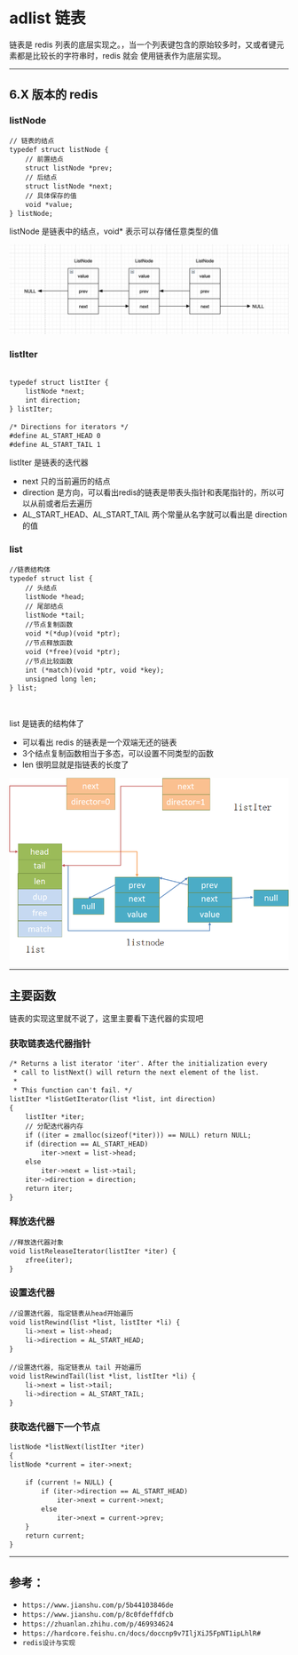 # adlist 链表

链表是 redis 列表的底层实现之。，当一个列表键包含的原始较多时，又或者键元素都是比较长的字符串时，redis 就会
使用链表作为底层实现。

---

## 6.X 版本的 redis

### listNode

```
// 链表的结点
typedef struct listNode {
    // 前置结点
    struct listNode *prev;
    // 后结点
    struct listNode *next;
    // 具体保存的值
    void *value;
} listNode;

```
listNode 是链表中的结点，void* 表示可以存储任意类型的值

![img.png](img.png)


### listIter

```

typedef struct listIter {
    listNode *next;
    int direction;
} listIter;

/* Directions for iterators */
#define AL_START_HEAD 0
#define AL_START_TAIL 1

```
listIter 是链表的迭代器
* next 只的当前遍历的结点
* direction 是方向，可以看出redis的链表是带表头指针和表尾指针的，所以可以从前或者后去遍历
* AL_START_HEAD、AL_START_TAIL 两个常量从名字就可以看出是 direction 的值

### list

```
//链表结构体
typedef struct list {
    // 头结点
    listNode *head;
    // 尾部结点
    listNode *tail;
    //节点复制函数
    void *(*dup)(void *ptr);
    //节点释放函数
    void (*free)(void *ptr);
    //节点比较函数
    int (*match)(void *ptr, void *key);
    unsigned long len;
} list;



```

list 是链表的结构体了
  * 可以看出 redis 的链表是一个双端无还的链表
  * 3个结点复制函数相当于多态，可以设置不同类型的函数
  * len 很明显就是指链表的长度了

![img_2.png](img_2.png)
  
---

## 主要函数

链表的实现这里就不说了，这里主要看下迭代器的实现吧

### 获取链表迭代器指针

```
/* Returns a list iterator 'iter'. After the initialization every
 * call to listNext() will return the next element of the list.
 *
 * This function can't fail. */
listIter *listGetIterator(list *list, int direction)
{
    listIter *iter;
    // 分配迭代器内存
    if ((iter = zmalloc(sizeof(*iter))) == NULL) return NULL;
    if (direction == AL_START_HEAD)
        iter->next = list->head;
    else
        iter->next = list->tail;
    iter->direction = direction;
    return iter;
}
```


### 释放迭代器
```
//释放迭代器对象
void listReleaseIterator(listIter *iter) {
    zfree(iter);
}
```

### 设置迭代器
```
//设置迭代器, 指定链表从head开始遍历
void listRewind(list *list, listIter *li) {
    li->next = list->head;
    li->direction = AL_START_HEAD;
}

//设置迭代器, 指定链表从 tail 开始遍历
void listRewindTail(list *list, listIter *li) {
    li->next = list->tail;
    li->direction = AL_START_TAIL;
}
```

### 获取迭代器下一个节点

```
listNode *listNext(listIter *iter)
{
listNode *current = iter->next;

    if (current != NULL) {
        if (iter->direction == AL_START_HEAD)
            iter->next = current->next;
        else
            iter->next = current->prev;
    }
    return current;
}
```
---

## 参考：

* `https://www.jianshu.com/p/5b44103846de`
* `https://www.jianshu.com/p/8c0fdeffdfcb`
* `https://zhuanlan.zhihu.com/p/469934624`
* `https://hardcore.feishu.cn/docs/doccnp9v7IljXiJ5FpNT1ipLhlR#`
* `redis设计与实现`











